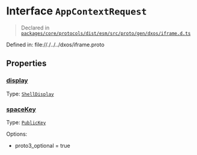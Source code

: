 # Interface `AppContextRequest`
> Declared in [`packages/core/protocols/dist/esm/src/proto/gen/dxos/iframe.d.ts`]()

Defined in:
   file://./../../dxos/iframe.proto

## Properties
### [display]()
Type: <code>[ShellDisplay](/api/@dxos/react-client/enums#ShellDisplay)</code>

### [spaceKey]()
Type: <code>[PublicKey](/api/@dxos/react-client/classes/PublicKey)</code>

Options:
  - proto3_optional = true
